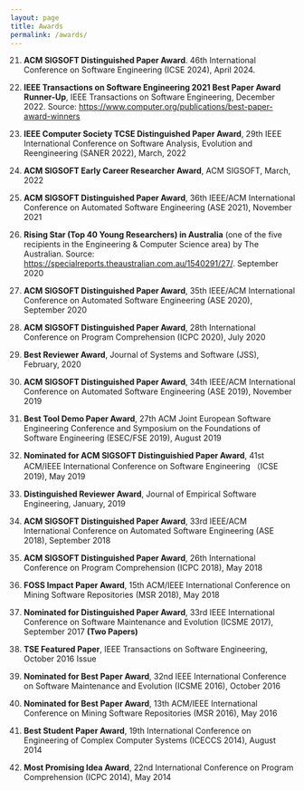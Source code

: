 ```yaml
---
layout: page
title: Awards
permalink: /awards/
---
```

21. <strong>ACM SIGSOFT Distinguished Paper Award</strong>. 46th International Conference on Software Engineering (ICSE 2024), April 2024. <br />

20. <strong>IEEE Transactions on Software Engineering 2021 Best Paper Award Runner-Up</strong>,  IEEE Transactions on Software Engineering, December 2022. Source: https://www.computer.org/publications/best-paper-award-winners <br />  

20. <strong>IEEE Computer Society TCSE  Distinguished Paper Award</strong>,  29th IEEE International Conference on Software Analysis, Evolution and Reengineering (SANER 2022), March, 2022 <br />  

19. <strong>ACM SIGSOFT Early Career Researcher Award</strong>,  ACM SIGSOFT, March, 2022  <br />  

18. <strong>ACM SIGSOFT Distinguished Paper Award</strong>,  36th IEEE/ACM International Conference on Automated Software Engineering (ASE 2021), November 2021 <br />  

17. <strong>Rising Star (Top 40 Young Researchers) in Australia</strong> (one of the five recipients in the Engineering & Computer Science area) by The Australian. Source: https://specialreports.theaustralian.com.au/1540291/27/. September 2020  <br />

16. <strong>ACM SIGSOFT Distinguished Paper Award</strong>,  35th IEEE/ACM International Conference on Automated Software Engineering (ASE 2020), September 2020 <br />

15. <strong>ACM SIGSOFT Distinguished Paper Award</strong>,  28th International Conference on Program Comprehension (ICPC 2020), July 2020 <br />

14. <strong>Best Reviewer Award</strong>, Journal of Systems and Software (JSS), February, 2020

13. <strong>ACM SIGSOFT Distinguished Paper Award</strong>, 34th IEEE/ACM International Conference on Automated Software Engineering (ASE 2019), November 2019 <br />

12. <strong> Best Tool Demo Paper Award</strong>,   27th ACM Joint European Software Engineering Conference and Symposium on the Foundations of Software Engineering (ESEC/FSE 2019), August 2019 <br />


11. <strong> Nominated for  ACM SIGSOFT Distinguishied Paper Award</strong>,  41st ACM/IEEE International Conference on Software Engineering （ICSE 2019), May 2019 <br />

10.  <strong>Distinguished Reviewer Award</strong>, Journal of Empirical Software Engineering, January, 2019 <br />

9. <strong>ACM SIGSOFT Distinguished Paper Award</strong>, 33rd IEEE/ACM International Conference on Automated Software Engineering (ASE 2018), September 2018 <br />

8. <strong>ACM SIGSOFT Distinguished Paper Award</strong>,  26th International Conference on Program Comprehension (ICPC 2018), May 2018 <br />

7. <strong>FOSS Impact Paper Award</strong>, 15th ACM/IEEE International Conference
on Mining Software Repositories (MSR 2018), May 2018 <br />


6. <strong>Nominated for Distinguished Paper Award</strong>, 33rd IEEE International Conference on Software Maintenance and Evolution (ICSME 2017), September 2017 <strong>(Two Papers)</strong> <br />

5. <strong>TSE Featured Paper</strong>, IEEE Transactions on Software Engineering, October 2016 Issue <br />

4. <strong>Nominated for Best Paper Award</strong>, 32nd IEEE International Conference on Software Maintenance and Evolution (ICSME 2016), October 2016 <br />

3. <strong>Nominated for Best Paper Award</strong>, 13th ACM/IEEE International Conference
on Mining Software Repositories (MSR 2016), May 2016 <br />

2. <strong>Best Student Paper Award</strong>, 19th International Conference on Engineering
of Complex Computer Systems (ICECCS 2014), August 2014 <br />

1. <strong>Most Promising Idea Award</strong>, 22nd International Conference on Program
Comprehension (ICPC 2014), May 2014 <br />
